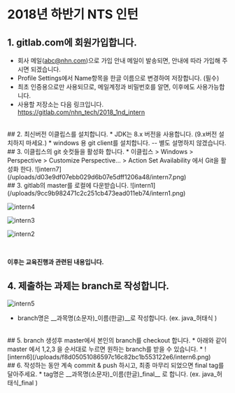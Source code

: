 2018년 하반기 NTS 인턴
======================

## 1. gitlab.com에 회원가입합니다. 
  * 회사 메일(abc@nhn.com)으로 가입 안내 메일이 발송되면, 안내에 따라 가입해 주시면 되겠습니다.
  * Profile Settings에서 Name항목을 한글 이름으로 변경하여 저장합니다. (필수)
  * 최초 인증용으로만 사용되므로, 메일계정과 비밀번호를 알면, 이후에도 사용가능합니다. 
  * 사용할 저장소는 다음 링크입니다.  <https://gitlab.com/nhn_tech/2018_1nd_intern>
  
<br/>
## 2. 최신버전 이클립스를 설치합니다. 
  * JDK는 8.x 버전을 사용합니다. (9.x버전 설치하지 마세요.)
  * windows 용 git client를 설치합니다. -- 별도 설명하지 않겠습니다. 

<br/>
## 3. 이클립스의 git 숏컷들을 활성화 합니다. 
   * 이클립스 > Windows > Perspective > Customize Perspective... > Action Set Availability 에서 Git을 활성화 한다. 
![intern7](/uploads/d03e9df07ebb029d6b07e5dff1206a48/intern7.png)

<br/>
## 3. gitlab의 master를 로컬에 다운받습니다. 
![intern1](/uploads/9cc9b982471c2c251cb473ead011eb74/intern1.png)

![intern4](/uploads/73ad33711c5ab55b99181abdf1a0c6e7/intern4.png)

![intern3](/uploads/24849ac8798544542a21359c6c1b3985/intern3.png)

![intern2](/uploads/78beeab9ad8b64f8fbb8dcc24cab841a/intern2.png)

<br/>

__이후는 교육진행과 관련된 내용입니다.__
## 4. 제출하는 과제는 branch로 작성합니다. 
![intern5](/uploads/ae652090c61173e57da37ddbf8820795/intern5.png)
  * branch명은 __과목명(소문자)_이름(한글)__로 작성합니다. (ex. java_허태식 )

<br/>
## 5. branch 생성후 master에서  본인의 branch를 checkout 합니다.
  * 아래와 같이 master 에서 1,2,3 을 순서대로 누르면 원하는 branch를 받을 수 있습니다. 
  * 
![intern6](/uploads/f8d05051086597c16c82bc1b553122e6/intern6.png)
  
<br/>
## 6. 작성하는 동안 계속 commit & push 하시고, 최종 마무리 되었으면 final tag를 달아주세요.
  * tag명은 __과목명(소문자)_이름(한글)_final__ 로 합니다. (ex. java_허태식_final )
